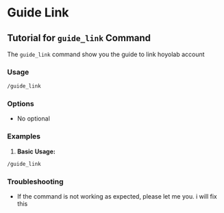 # Guide Link

## Tutorial for `guide_link` Command

The `guide_link` command show you the guide to link hoyolab account

### Usage

```bash
/guide_link
```

### Options

- No optional

### Examples

1. **Basic Usage:**

  ```bash
  /guide_link
  ```

### Troubleshooting

- If the command is not working as expected, please let me you. i will fix this
